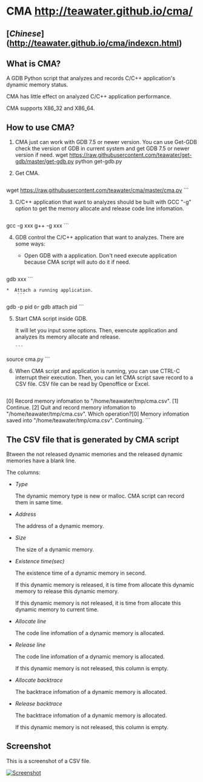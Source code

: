 CMA http://teawater.github.io/cma/
=============

## [*Chinese*] (http://teawater.github.io/cma/indexcn.html)

## What is CMA?

A GDB Python script that analyzes and records C/C++ application's dynamic memory status.

CMA has little effect on analyzed C/C++ application performance. 

CMA supports X86_32 and X86_64.

## How to use CMA?

1.  CMA just can work with GDB 7.5 or newer version. You can use Get-GDB check the version of GDB in current system and get GDB 7.5 or newer version if need.
        wget https://raw.githubusercontent.com/teawater/get-gdb/master/get-gdb.py
        python get-gdb.py

2.  Get CMA.

    ```
wget https://raw.githubusercontent.com/teawater/cma/master/cma.py
    ```

3.  C/C++ application that want to analyzes should be built with GCC "-g" option to get the memory allocate and release code line infomation.

    ```
gcc -g xxx
g++ -g xxx
    ```

4.  GDB control the C/C++ application that want to analyzes.
    There are some ways:
    *  Open GDB with a application. Don't need execute application because CMA script will auto do it if need.

        ```
gdb xxx
        ```

    *  Attach a running application.
        ```
gdb -p pid
        ```
       Or
        ```
gdb
attach pid
        ```

5.  Start CMA script inside GDB.

    It will let you input some options. Then, exencute application and analyzes its memory allocate and release.

        ```
source cma.py
        ```

6.  When CMA script and application is running, you can use CTRL-C interrupt their execution. Then, you can let CMA script save record to a CSV file.
    CSV file can be read by Openoffice or Excel.
    ```
[0] Record memory infomation to "/home/teawater/tmp/cma.csv".
[1] Continue.
[2] Quit and record memory infomation to "/home/teawater/tmp/cma.csv".
Which operation?[0]
Memory infomation saved into "/home/teawater/tmp/cma.csv".
Continuing.
    ```

## The CSV file that is generated by CMA script

Btween the not released dynamic memories and the released dynamic memories have a blank line.

The columns:

*  *Type*

   The dynamic memory type is new or malloc. CMA script can record them in same time.

*  *Address*

   The address of a dynamic memory.

*  *Size*

   The size of a dynamic memory.

*  *Existence time(sec)*

   The existence time of a dynamic memory in second.

   If this dynamic memory is released, it is time from allocate this dynamic memory to release this dynamic memory.

   If this dynamic memory is not released, it is time from allocate this dynamic memory to current time.

*  *Allocate line*

   The code line infomation of a dynamic memory is allocated.

*  *Release line*

   The code line infomation of a dynamic memory is allocated.

   If this dynamic memory is not released, this column is empty.

*  *Allocate backtrace*

   The backtrace infomation of a dynamic memory is allocated.

*  *Release backtrace*

   The backtrace infomation of a dynamic memory is allocated.

   If this dynamic memory is not released, this column is empty.

## Screenshot

This is a screenshot of a CSV file.

[![Screenshot](http://teawater.github.io/cma/es.png)](http://teawater.github.io/cma/eb.png)